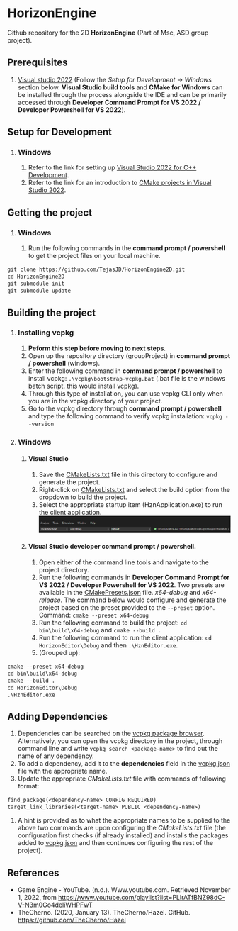﻿# HorizonEngine

Github repository for the 2D **HorizonEngine** (Part of Msc, ASD group project).

## Prerequisites
1. [Visual studio 2022](https://visualstudio.microsoft.com/) (Follow the *Setup for Development -> Windows* section
below. **Visual Studio build tools** and **CMake for Windows** can be installed through the process alongside the IDE
and can be primarily accessed through **Developer Command Prompt for VS 2022 / Developer Powershell for VS 2022**).

## Setup for Development
1. ### Windows
   1. Refer to the link for setting up [Visual Studio 2022 for C++ Development](https://learn.microsoft.com/en-us/cpp/build/vscpp-step-0-installation?view=msvc-170).
   2. Refer to the link for an introduction to [CMake projects in Visual Studio 2022](https://learn.microsoft.com/en-us/cpp/build/cmake-projects-in-visual-studio?view=msvc-170).
## Getting the project
1. ### Windows
   1. Run the following commands in the **command prompt / powershell** to get the project files on your local machine.
```
git clone https://github.com/TejasJD/HorizonEngine2D.git
cd HorizonEngine2D
git submodule init
git submodule update
```
## Building the project
1. ### Installing vcpkg
    1. **Peform this step before moving to next steps**.
    2. Open up the repository directory (groupProject) in **command prompt / powershell** (windows).
    3. Enter the following command in **command prompt / powershell**
to install vcpkg: `.\vcpkg\bootstrap-vcpkg.bat` (.bat file is the windows batch script. this would install vcpkg).
    4. Through this type of installation, you can use vcpkg CLI only when you are in the vcpkg directory of your project.
    5. Go to the vcpkg directory through **command prompt / powershell** and type the following command
to verify vcpkg installation: `vcpkg --version`
2. ### Windows
    1. #### Visual Studio
        1. Save the [CMakeLists.txt](CMakeLists.txt) file in this directory to configure and generate the project.
        2. Right-click on [CMakeLists.txt](CMakeLists.txt) and select the build option from the
dropdown to build the project.
        3. Select the appropriate startup item (HznApplication.exe) to run the client application.
![Win V S Run Project](README_images/WinVSRunProject.png)
    2. #### Visual Studio developer command prompt / powershell.
        1. Open either of the command line tools and navigate to the project directory.
        2. Run the following commands in **Developer Command Prompt for VS 2022 / Developer Powershell for VS 2022**. Two presets are available in
the [CMakePresets.json](CMakePresets.json) file. *x64-debug* and *x64-release*. The command below would configure and generate the project based on the preset
provided to the `--preset` option. Command: `cmake --preset x64-debug`
        3. Run the following command to build the project: `cd bin\build\x64-debug` and `cmake --build .`
        4. Run the following command to run the client application: `cd HorizonEditor\Debug` and then `.\HznEditor.exe`.
        5. (Grouped up):
```
cmake --preset x64-debug
cd bin\build\x64-debug
cmake --build .
cd HorizonEditor\Debug
.\HznEditor.exe
```
## Adding Dependencies
1. Dependencies can be searched on the [vcpkg package browser](https://vcpkg.io/en/packages.html).
Alternatively, you can open the vcpkg directory in the project, through
command line and write `vcpkg search <package-name>`
to find out the name of any dependency.
1. To add a dependency, add it to the **dependencies** field in the
[vcpkg.json](vcpkg.json) file with the appropriate name.
1. Update the appropriate *CMakeLists.txt* file with commands of
following format:
```
find_package(<dependency-name> CONFIG REQUIRED)
target_link_libraries(<target-name> PUBLIC <dependency-name>)
```
1. A hint is provided as to what the appropriate names to be supplied
to the above two commands are upon configuring the *CMakeLists.txt* file
(the configuration first checks (if already installed) and installs the packages added to [vcpkg.json](vcpkg.json)
and then continues configuring the rest of the project).

## References
- Game Engine - YouTube. (n.d.). Www.youtube.com. Retrieved November 1, 2022, from https://www.youtube.com/playlist?list=PLlrATfBNZ98dC-V-N3m0Go4deliWHPFwT
- TheCherno. (2020, January 13). TheCherno/Hazel. GitHub. https://github.com/TheCherno/Hazel
